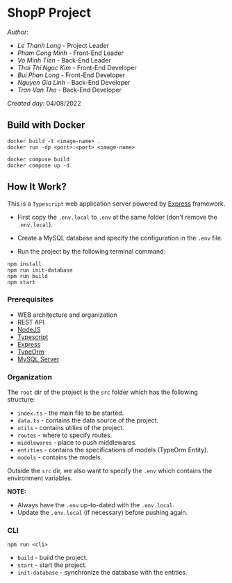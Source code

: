 # ShopP Project
_Author_:
* _Le Thanh Long_ - Project Leader
* _Pham Cong Minh_ - Front-End Leader
* _Vo Minh Tien_ - Back-End Leader
* _Thai Thi Ngoc Kim_ - Front-End Developer
* _Bui Phan Long_ - Front-End Developer
* _Nguyen Gia Linh_ - Back-End Developer
* _Tran Van Tho_ - Back-End Developer

_Created day_: 04/08/2022

## Build with Docker
```
docker build -t <image-name> .
docker run -dp <port>:<port> <image-name>
```
```
docker compose build
docker compose up -d
```

## How It Work?
This is a `Typescript` web application server powered by [Express](https://expressjs.com/) framework.

* First copy the `.env.local` to `.env` at the same folder (don't remove the `.env.local`).

* Create a MySQL database and specify the configuration in the `.env` file.

* Run the project by the following terminal command:
```
npm install
npm run init-database
npm run build
npm start
```
### Prerequisites
* WEB architecture and organization
* REST API
* [NodeJS](https://nodejs.dev/en/learn/introduction-to-nodejs)
* [Typescript](https://www.typescriptlang.org/docs/)
* [Express](https://expressjs.com/)
* [TypeOrm](https://typeorm.io/)
* [MySQL Server](https://www.mysql.com/)
### Organization
The `root` dir of the project is the `src` folder which has the following structure:
* `index.ts` - the main file to be started.
* `data.ts` - contains the data source of the project.
* `utils` - contains utilies of the project.
* `routes` - where to specify routes.
* `middlewares` - place to push middlewares.
* `entities` - contains the specifications of models (TypeOrm Entity).
* `models` - contains the models.

Outside the `src` dir, we also want to specify the `.env` which contains the environment variables.

__NOTE:__
* Always have the `.env` up-to-dated with the `.env.local`.
* Update the `.env.local` (if necessary) before pushing again. 
### CLI
```
npm run <cli>
```
* `build` - build the project.
* `start` - start the project.
* `init-database` - synchronize the database with the entities.
